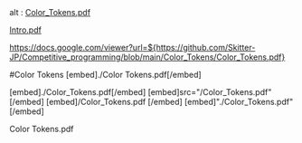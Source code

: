 <div>
    <object data="Color_Tokens.pdf" type="application/pdf" width="300" height="200">
        alt : <a href="./Color_Tokens.pdf">Color_Tokens.pdf</a>
    </object>
</div>

[Intro.pdf](https://github.com/Skitter-JP/Competitive_programming/blob/main/Color_Tokens/Color_Tokens.pdf)




https://docs.google.com/viewer?url=${https://github.com/Skitter-JP/Competitive_programming/blob/main/Color_Tokens/Color_Tokens.pdf}

#Color Tokens
[embed]./Color Tokens.pdf[/embed]


[embed]./Color_Tokens.pdf[/embed]
[embed]src="/Color_Tokens.pdf" [/embed]
[embed]/Color_Tokens.pdf [/embed]
[embed]"./Color_Tokens.pdf" [/embed]

Color Tokens.pdf
